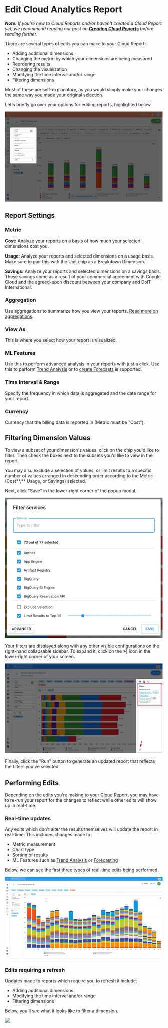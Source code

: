 # Edit Cloud Analytics Report

_**Note:** If you're new to Cloud Reports and/or haven't created a Cloud Report yet, we recommend reading our post on_ [_**Creating Cloud Reports**_](create-cloud-report.md) _before reading further._

There are several types of edits you can make to your Cloud Report:

* Adding additional dimensions
* Changing the metric by which your dimensions are being measured
* Reordering results
* Changing the visualization
* Modifying the time interval and/or range
* Filtering dimensions

Most of these are self-explanatory, as you would simply make your changes the same way you made your original selection. 

Let's briefly go over your options for editing reports, highlighted below.

![](../.gitbook/assets/cleanshot-2021-06-14-at-14.20.30.jpg)

## Report Settings

### Metric

**Cost:** Analyze your reports on a basis of how much your selected dimensions cost you.

**Usage**: Analyze your reports and selected dimensions on a usage basis. Make sure to pair this with the Unit chip as a Breakdown Dimension.

**Savings:** Analyze your reports and selected dimensions on a savings basis. These savings come as a result of your commercial agreement with Google Cloud and the agreed-upon discount between your company and DoiT International.

### Aggregation

Use aggregations to summarize how you view your reports. [Read more on aggregations](https://help.doit-intl.com/cloud-analytics/using-aggregations-in-cloud-reports).

### View As

This is where you select how your report is visualized.

### ML Features

Use this to perform advanced analysis in your reports with just a click. Use this to perform [Trend Analysis](https://help.doit-intl.com/cloud-analytics/trend-analysis) or to [create Forecasts](https://help.doit-intl.com/cloud-analytics/forecasting) is supported.

### Time Interval & Range

Specify the frequency in which data is aggregated and the date range for your report.

### Currency

Currency that the billing data is reported in \(Metric must be "Cost"\).

## **Filtering Dimension Values**

To view a subset of your dimension's values, click on the chip you'd like to filter. Then check the boxes next to the subsets you'd like to view in the report.

You may also exclude a selection of values, or limit results to a specific number of values arranged in descending order according to the Metric \(Cost**,** Usage, or Savings\) selected.

Next, click "Save" in the lower-right corner of the popup modal.

![](../.gitbook/assets/cloudreports_filters.jpg)

Your filters are displayed along with any other visible configurations on the right-hand collapsable sidebar. To expand it, click on the **&gt;\|** icon in the lower-right corner of your screen.

![](../.gitbook/assets/cloudreports_filtervisibleconfig.jpg)

Finally, click the "Run" button to generate an updated report that reflects the filters you've selected.

## **Performing Edits**

Depending on the edits you're making to your Cloud Report, you may have to re-run your report for the changes to reflect while other edits will show up in real-time.

### **Real-time updates**

Any edits which don't alter the results themselves will update the report in real-time. This includes changes made to:

* Metric measurement
* Chart type
* Sorting of results
* ML Features such as [Trend Analysis](trend-analysis.md) or [Forecasting](forecasting.md)

Below, we can see the first three types of real-time edits being performed. 

![](../.gitbook/assets/cleanshot-2020-06-30-at-12.49.48.gif)

### **Edits requiring a refresh**

Updates made to reports which require you to refresh it include:

* Adding additional dimensions
* Modifying the time interval and/or range
* Filtering dimensions

Below, you'll see what it looks like to filter a dimension.

![](../.gitbook/assets/cleanshot-2020-06-30-at-13.19.17.gif)

